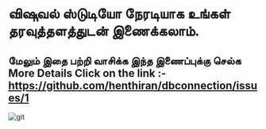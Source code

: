 # விஷுவல் ஸ்டுடியோ நேரடியாக உங்கள் தரவுத்தளத்துடன் இணைக்கலாம்.

## மேலும் இதை பற்றி வாசிக்க இந்த இணைப்புக்கு செல்க More Details Click on the link :- https://github.com/henthiran/dbconnection/issues/1

![git](https://user-images.githubusercontent.com/26426507/170212206-d44b8efd-5674-4c84-8026-7948a4b353f0.jpg)
